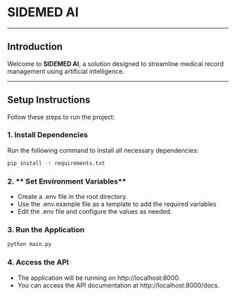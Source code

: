 # SIDEMED AI

---

## **Introduction**

Welcome to **SIDEMED AI**, a solution designed to streamline medical record management using artificial intelligence.

---

## **Setup Instructions**

Follow these steps to run the project:

### 1. **Install Dependencies**

Run the following command to install all necessary dependencies:

```bash
pip install -r requirements.txt
```	

### 2. ** Set Environment Variables**

- Create a .env file in the root directory.
- Use the .env.example file as a template to add the required variables
- Edit the .env file and configure the values as needed.

### 3. **Run the Application**

```bash
python main.py
```

### 4. **Access the API**

- The application will be running on http://localhost:8000.
- You can access the API documentation at http://localhost:8000/docs.


